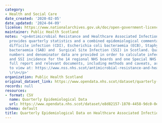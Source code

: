 ```yaml
---
category:
- Health and Social Care
date_created: '2020-02-05'
date_updated: '2024-04-09'
license: https://www.nationalarchives.gov.uk/doc/open-government-licence/version/3/
maintainer: Public Health Scotland
notes: '<p>Antimicrobial Resistance and Healthcare Associated Infection (ARHAI) Scotland
  provides quarterly statistics and a combined epidemiological commentary for Clostridioides
  difficile infection (CDI), Escherichia coli bacteraemia (ECB), Staphylococcus aureus
  bacteraemia (SAB) and  Surgical Site Infection (SSI) in Scotland. Quarterly case
  numbers and denominator data are provided in order to calculate infection rates
  and SSI incidence for the 14 regional NHS boards and one Special NHS Board. \r\nThe
  full report and relevant documents, including methods and caveats, are available
  to view at: https://www.nss.nhs.scot/antimicrobial-resistance-and-healthcare-associated-infection/data-and-intelligence/guidance-protocols-and-reports/
  \r\n</p>'
organization: Public Health Scotland
original_dataset_link: https://www.opendata.nhs.scot/dataset/quarterly-epidemiological-data-on-healthcare-associated-infections
records: null
resources:
- format: CSV
  name: Quarterly Epidemiological Data
  url: https://www.opendata.nhs.scot/dataset/e8d82157-1870-4458-9dc0-0e17e113e6c1/resource/6d30b0c0-bdcf-4721-9d5c-bd7967c11bac/download/hai_quarterly_epi_od_2023_q4.csv
schema: default
title: Quarterly Epidemiological Data on Healthcare Associated Infections
---
```

